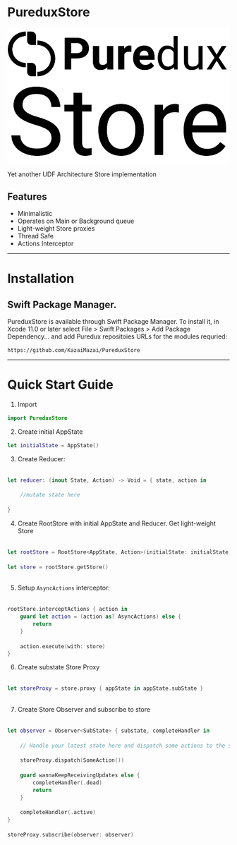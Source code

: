 # PureduxStore


<p align="center">
  <img src="Logo.svg?raw=true" alt="Sublime's custom image"/>
</p>

Yet another UDF Architecture Store implementation


## Features

- Minimalistic 
- Operates on Main or Background queue
- Light-weight Store proxies
- Thread Safe 
- Actions Interceptor 
____________


# Installation
 

## Swift Package Manager.

PureduxStore is available through Swift Package Manager. 
To install it, in Xcode 11.0 or later select File > Swift Packages > Add Package Dependency... and add Puredux repositoies URLs for the modules requried:

```
https://github.com/KazaiMazai/PureduxStore
```
____________


# Quick Start Guide

1. Import
```swift
import PureduxStore

```

2. Create initial AppState

```swift
let initialState = AppState()

```

3. Create Reducer:

```swift 

let reducer: (inout State, Action) -> Void = { state, action in

    //mutate state here

}

```

4. Create RootStore with initial AppState and Reducer. Get light-weight Store

```swift

let rootStore = RootStore<AppState, Action>(initialState: initialState, reducer: reducer)

let store = rootStore.getStore()
 
```

5.  Setup `AsyncActions` interceptor:

```swift

rootStore.interceptActions { action in
    guard let action = (action as? AsyncActions) else {
        return
    }
    
    action.execute(with: store)
}

```

6. Create substate Store Proxy

```swift

let storeProxy = store.proxy { appState in appState.subState }
 
```

7. Create Store Observer and subscribe to store


```swift 

let observer = Observer<SubState> { substate, completeHandler in
    
    // Handle your latest state here and dispatch some actions to the store
    
    storeProxy.dispatch(SomeAction())
    
    guard wannaKeepReceivingUpdates else {
        completeHandler(.dead)
        return 
    }
    
    completeHandler(.active)
}

storeProxy.subscribe(observer: observer)

```

